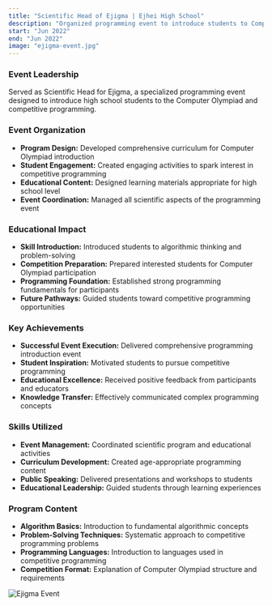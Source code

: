 ```yaml
---
title: "Scientific Head of Ejigma | Ejhei High School"
description: "Organized programming event to introduce students to Computer Olympiad"
start: "Jun 2022"
end: "Jun 2022"
image: "ejigma-event.jpg"
---
```


### Event Leadership
Served as Scientific Head for Ejigma, a specialized programming event designed to introduce high school students to the Computer Olympiad and competitive programming.

### Event Organization
- **Program Design:** Developed comprehensive curriculum for Computer Olympiad introduction
- **Student Engagement:** Created engaging activities to spark interest in competitive programming
- **Educational Content:** Designed learning materials appropriate for high school level
- **Event Coordination:** Managed all scientific aspects of the programming event

### Educational Impact
- **Skill Introduction:** Introduced students to algorithmic thinking and problem-solving
- **Competition Preparation:** Prepared interested students for Computer Olympiad participation
- **Programming Foundation:** Established strong programming fundamentals for participants
- **Future Pathways:** Guided students toward competitive programming opportunities

### Key Achievements
- **Successful Event Execution:** Delivered comprehensive programming introduction event
- **Student Inspiration:** Motivated students to pursue competitive programming
- **Educational Excellence:** Received positive feedback from participants and educators
- **Knowledge Transfer:** Effectively communicated complex programming concepts

### Skills Utilized
- **Event Management:** Coordinated scientific program and educational activities
- **Curriculum Development:** Created age-appropriate programming content
- **Public Speaking:** Delivered presentations and workshops to students
- **Educational Leadership:** Guided students through learning experiences

### Program Content
- **Algorithm Basics:** Introduction to fundamental algorithmic concepts
- **Problem-Solving Techniques:** Systematic approach to competitive programming problems
- **Programming Languages:** Introduction to languages used in competitive programming
- **Competition Format:** Explanation of Computer Olympiad structure and requirements

![Ejigma Event](images/ejigma-event.jpg)
